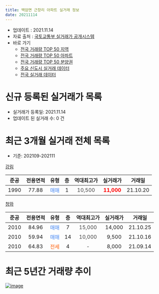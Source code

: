 ```yaml
---
title: 백암면 근창리 아파트 실거래 정보
date: 20211114
---
```


* 업데이트 : 2021.11.14
* 자료 출처 : [국토교통부 실거래가 공개시스템](http://rt.molit.go.kr)
* 바로 가기
    * [전국 거래량 TOP 50 지역](https://apt-info.github.io/apt-trade-info/tr)
    * [전국 거래량 TOP 50 아파트](https://apt-info.github.io/apt-trade-info/ta)
    * [전국 거래량 TOP 50 분양권](https://apt-info.github.io/apt-trade-info/tb)
    * [주요 신도시 실거래 데이터](https://apt-info.github.io/apt-trade-info/newtown)
    * [전국 실거래 데이터](https://apt-info.github.io/apt-trade-info/all)



<script async src="https://pagead2.googlesyndication.com/pagead/js/adsbygoogle.js"></script>
<!-- 기본광고 -->
<ins class="adsbygoogle"
     style="display:block"
     data-ad-client="ca-pub-1142216861245946"
     data-ad-slot="4805727019"
     data-ad-format="auto"
     data-full-width-responsive="true"></ins>
<script>
     (adsbygoogle = window.adsbygoogle || []).push({});
</script>


# 신규 등록된 실거래가 목록

* 실거래가 등록일: 2021.11.14
* 업데이트 된 실거래 수: 0 건




<script async src="https://pagead2.googlesyndication.com/pagead/js/adsbygoogle.js"></script>
<!-- 기본광고 -->
<ins class="adsbygoogle"
     style="display:block"
     data-ad-client="ca-pub-1142216861245946"
     data-ad-slot="4805727019"
     data-ad-format="auto"
     data-full-width-responsive="true"></ins>
<script>
     (adsbygoogle = window.adsbygoogle || []).push({});
</script>


# 최근 3개월 실거래 전체 목록
* 기준: 202109-202111


[강림](https://search.naver.com/search.naver?query=%EA%B0%95%EB%A6%BC)

|준공|전용면적|유형|층|역대최고가|실거래가|거래일|
|:---:|:---:|:---:|:---:|:---:|:---:|:---:|
|1990|77.88|<span style="color:#4285F3">매매</span>|1|<span style="color:#444444">10,500</span>|<b><span style="color:#FF0000">11,000</span></b>|21.10.20|

[청와](https://search.naver.com/search.naver?query=%EC%B2%AD%EC%99%80)

|준공|전용면적|유형|층|역대최고가|실거래가|거래일|
|:---:|:---:|:---:|:---:|:---:|:---:|:---:|
|2010|84.96|<span style="color:#4285F3">매매</span>|7|<span style="color:#444444">15,000</span>|14,000|21.10.25|
|2010|59.94|<span style="color:#4285F3">매매</span>|14|<span style="color:#444444">10,000</span>|9,500|21.10.16|
|2010|64.83|<span style="color:#FF5A00">전세</span>|4|<span style="color:#444444">-</span>|8,000|21.09.14|



<script async src="https://pagead2.googlesyndication.com/pagead/js/adsbygoogle.js"></script>
<!-- 기본광고 -->
<ins class="adsbygoogle"
     style="display:block"
     data-ad-client="ca-pub-1142216861245946"
     data-ad-slot="4805727019"
     data-ad-format="auto"
     data-full-width-responsive="true"></ins>
<script>
     (adsbygoogle = window.adsbygoogle || []).push({});
</script>


# 최근 5년간 거래량 추이


<div style="width:100%;">
    <canvas id="deal_progress" height="200"></canvas>
</div>

<script>
new Chart(document.getElementById("deal_progress"), {
    type: 'line',
    data: {
        labels: ['16.01','16.02','16.03','16.04','16.06','16.07','16.08','16.09','16.10','16.11','17.01','17.02','17.03','17.04','17.05','17.07','17.08','17.09','17.10','17.11','17.12','18.02','18.03','18.05','18.06','18.07','18.09','18.10','18.11','19.01','19.04','19.06','19.07','19.08','19.10','19.11','20.02','20.03','20.08','20.10','20.11','20.12','21.02','21.03','21.04','21.05','21.07','21.08','21.09','21.10'],
        datasets: [{
            label: '매매/분양권',
            data: [3,1,1,1,3,1,4,2,3,2,1,1,2,3,3,1,4,1,0,1,1,1,1,2,1,3,2,1,1,1,2,1,1,2,1,1,1,1,0,1,0,1,1,1,2,1,2,0,0,3],
            borderColor: "rgba(66, 133, 243, 1)",
            backgroundColor: "rgba(66, 133, 243, 0.05)",
            borderWidth: 1,
            pointRadius: 0,
            fill: false,
            lineTension: 0
        },{
            label: '전/월세',
            data: [0,0,0,1,0,0,0,0,0,0,0,0,0,3,0,0,0,0,1,1,0,0,0,0,1,0,0,0,0,0,2,1,0,0,0,0,0,0,1,0,1,0,0,0,1,0,1,1,1,0],
            borderColor: "rgba(255, 90, 0, 1)",
            backgroundColor: "rgba(255, 90, 0, 0.05)",
            borderWidth: 1,
            pointRadius: 0,
            fill: false,
            lineTension: 0
        },{
            label: '합계',
            data: [3,1,1,2,3,1,4,2,3,2,1,1,2,6,3,1,4,1,1,2,1,1,1,2,2,3,2,1,1,1,4,2,1,2,1,1,1,1,1,1,1,1,1,1,3,1,3,1,1,3],
            borderColor: "rgba(0, 0, 0, 1)",
            backgroundColor: "rgba(0, 0, 0, 0.03)",
            borderWidth: 0.1,
            pointRadius: 0,
            fill: true,
            lineTension: 0
        }
        ]
    },
    options: {
        responsive: true,
        title: {
            display: false
        },
        tooltips: {
            mode: 'index',
            intersect: false
        },
        hover: {
            mode: 'nearest',
            intersect: true
        },
        scales: {
            xAxes: [{
                display: true,
                scaleLabel: {
                    display: true,
                    labelString: '년/월'
                }
            }],
            yAxes: [{
                display: true,
                ticks: {
                    suggestedMin: 0,
                },
                scaleLabel: {
                    display: true,
                    labelString: '실거래 수'
                }
            }]
        }
    }
});

</script>


[![image](https://apt-info.github.io/images/2020-01-03-apt-trade-info/1024x500.png)](https://play.google.com/store/apps/details?id=com.aptinfo.apttradeinfo)

